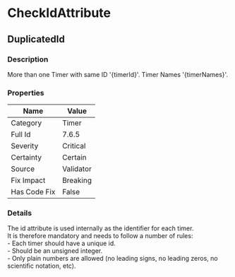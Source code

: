 ﻿---  
uid: Validator_7_6_5  
---

# CheckIdAttribute

## DuplicatedId

### Description

More than one Timer with same ID '{timerId}'. Timer Names '{timerNames}'.

### Properties

| Name         | Value     |
| ------------ | --------- |
| Category     | Timer     |
| Full Id      | 7.6.5     |
| Severity     | Critical  |
| Certainty    | Certain   |
| Source       | Validator |
| Fix Impact   | Breaking  |
| Has Code Fix | False     |

### Details

The id attribute is used internally as the identifier for each timer.  
It is therefore mandatory and needs to follow a number of rules:  
\- Each timer should have a unique id.  
\- Should be an unsigned integer.  
\- Only plain numbers are allowed (no leading signs, no leading zeros, no scientific notation, etc).
